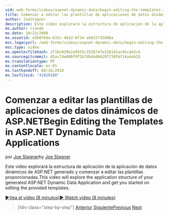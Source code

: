 ```yaml
---
uid: web-forms/videos/aspnet-dynamic-data/begin-editing-the-templates-in-aspnet-dynamic-data-applications
title: Comenzar a editar las plantillas de aplicaciones de datos dinámicos de ASP.NET | Microsoft Docs
author: JoeStagner
description: Este vídeo explorará la estructura de aplicación de la aplicación de datos dinámicos de ASP.NET generado y comenzar a editar las plantillas proporcionadas.
ms.author: riande
ms.date: 10/23/2008
ms.assetid: e5b0f6da-635c-461d-8f34-ab815715888a
msc.legacyurl: /web-forms/videos/aspnet-dynamic-data/begin-editing-the-templates-in-aspnet-dynamic-data-applications
msc.type: video
ms.openlocfilehash: 2f1bc029e2a9555c3526747e228141ac81cde3c6
ms.sourcegitcommit: 45ac74e400f9f2b7dbded66297730f6f14a4eb25
ms.translationtype: MT
ms.contentlocale: es-ES
ms.lasthandoff: 08/16/2018
ms.locfileid: "41829188"
---
```

<a name="begin-editing-the-templates-in-aspnet-dynamic-data-applications"></a><span data-ttu-id="32f17-103">Comenzar a editar las plantillas de aplicaciones de datos dinámicos de ASP.NET</span><span class="sxs-lookup"><span data-stu-id="32f17-103">Begin Editing the Templates in ASP.NET Dynamic Data Applications</span></span>
====================
<span data-ttu-id="32f17-104">por [Joe Stagner](https://github.com/JoeStagner)</span><span class="sxs-lookup"><span data-stu-id="32f17-104">by [Joe Stagner](https://github.com/JoeStagner)</span></span>

<span data-ttu-id="32f17-105">Este vídeo explorará la estructura de aplicación de la aplicación de datos dinámicos de ASP.NET generado y comenzar a editar las plantillas proporcionadas.</span><span class="sxs-lookup"><span data-stu-id="32f17-105">This video will explore the application structure of your generated ASP.NET Dynamic Data Application and get you started on editing the provided templates.</span></span>

[<span data-ttu-id="32f17-106">&#9654;Vea el vídeo (8 minutos)</span><span class="sxs-lookup"><span data-stu-id="32f17-106">&#9654; Watch video (8 minutes)</span></span>](https://channel9.msdn.com/Blogs/ASP-NET-Site-Videos/begin-editing-the-templates-in-aspnet-dynamic-data-applications)

> [!div class="step-by-step"]
> <span data-ttu-id="32f17-107">[Anterior](getting-started-with-dynamic-data.md)
> [Siguiente](begin-modifying-dynamic-data-applications-with-url-routing.md)</span><span class="sxs-lookup"><span data-stu-id="32f17-107">[Previous](getting-started-with-dynamic-data.md)
[Next](begin-modifying-dynamic-data-applications-with-url-routing.md)</span></span>
